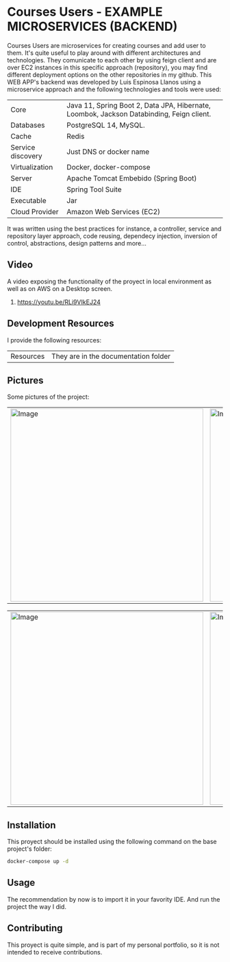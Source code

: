 # Courses Users - EXAMPLE MICROSERVICES (BACKEND)

Courses Users are microservices for creating courses and add user to them. It's quite useful to play around with different architectures and technologies. They comunicate to each other by using feign client and are over EC2 instances in this specific approach (repository), you may find different deployment options on the other repositories in my github. This WEB APP's backend was developed by Luis Espinosa Llanos using a microservice approach and the following technologies and tools were used: 

<table style="width:100%">
  <tr>
    <td>
  	Core	
    </td>
    <td>
  	Java 11, Spring Boot 2, Data JPA, Hibernate, Loombok, Jackson Databinding, Feign client.
    </td>
  </tr>
  <tr>
    <td>
  	Databases
    </td>
    <td>
  	PostgreSQL 14, MySQL.
    </td>
  </tr>
  <tr>
    <td>
  	Cache
    </td>
    <td>
  	Redis
    </td>
  </tr>
  <tr>
    <td>
  	Service discovery	
    </td>
    <td>
  	Just DNS or docker name
    </td>
  </tr>
  <tr>
    <td>
  	Virtualization
    </td>
    <td>
  	Docker, docker-compose
    </td>
  </tr>
  <tr>
    <td>
  	Server	
    </td>
    <td>
  	Apache Tomcat Embebido (Spring Boot)
    </td>
  </tr>
  <tr>
    <td>
  	IDE	
    </td>
    <td>
  	Spring Tool Suite
    </td>
  </tr>
  <tr>
    <td>
  	Executable	
    </td>
    <td>
  	Jar
    </td>
  </tr>
  <tr>
    <td>
  	Cloud Provider	
    </td>
    <td>
  	Amazon Web Services (EC2)
    </td>
  </tr>
</table>

It was written using the best practices for instance, a controller, service and repository layer approach, code reusing, 
dependecy injection, inversion of control, abstractions, design patterns and more... 

## Video
A video exposing the functionality of the proyect in local environment as well as on AWS on a Desktop screen.

1. https://youtu.be/RLi9VIkEJ24

## Development Resources
I provide the following resources:

<table style="width:100%">
  <tr>
    <td>
  	Resources
    </td>
    <td>
	They are in the documentation folder 
    </td>
  </tr>
</table>


## Pictures
Some pictures of the project:

<table style="width:100%">
  <tr>
    <td>
  		<img width="450" alt="Image" src="https://user-images.githubusercontent.com/56041525/189465670-aa7201c1-ccf2-40d6-9d0a-e3ab739c406a.PNG">
	  </td>
    <td>
  	<img width="450" alt="Image" src="https://user-images.githubusercontent.com/56041525/189465676-5cd67160-8350-4502-b0f1-08adee6af650.PNG">
    </td>
  </tr>
</table>


<table style="width:100%">
  <tr>
    <td>
  		<img width="450" alt="Image" src="https://user-images.githubusercontent.com/56041525/189465681-eeb4e169-1a4f-4e7f-9174-c437abb7354f.PNG">
	  </td>
    <td>
	<img width="450" alt="Image" src="https://user-images.githubusercontent.com/56041525/189465695-4fa8f68b-fe5d-46fc-82de-da577d5d8ab8.PNG">
    </td>
  </tr>
</table>



## Installation

This proyect should be installed using the following command on the base project's folder:
```bash
docker-compose up -d
```

## Usage
The recommendation by now is to import it in your favority IDE. And run the project the way I did.


## Contributing
This proyect is quite simple, and is part of my personal portfolio, so it is not intended to receive contributions.
